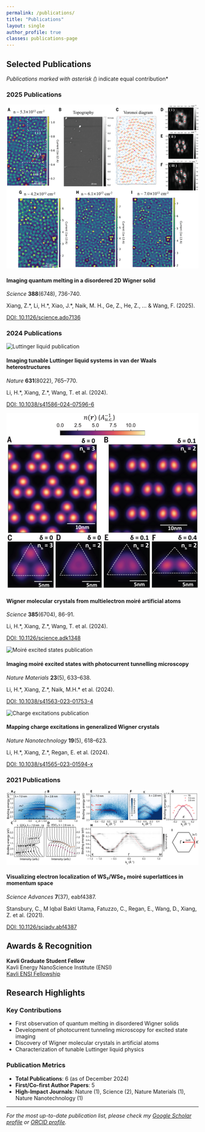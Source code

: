 ```yaml
---
permalink: /publications/
title: "Publications"
layout: single
author_profile: true
classes: publications-page
---
```


## Selected Publications

*Publications marked with asterisk (*) indicate equal contribution*

### 2025 Publications

<div class="publication-item">
  <div class="publication-image">
    <img src="/assets/images/publications/quantum-melting-placeholder.jpg" alt="Quantum melting publication" />
  </div>
  <div class="publication-content">
    <h4>Imaging quantum melting in a disordered 2D Wigner solid</h4>
    <p class="journal-info"><em>Science</em> <strong>388</strong>(6748), 736-740.</p>
    <p class="authors">Xiang, Z.*, Li, H.*, Xiao, J.*, Naik, M. H., Ge, Z., He, Z., ... & Wang, F. (2025).</p>
    <p class="doi-link"><a href="https://www.science.org/doi/full/10.1126/science.ado7136">DOI: 10.1126/science.ado7136</a></p>
  </div>
</div>

### 2024 Publications

<div class="publication-item">
  <div class="publication-image">
    <img src="/assets/images/publications/luttinger-liquid-placeholder.jpg" alt="Luttinger liquid publication" />
  </div>
  <div class="publication-content">
    <h4>Imaging tunable Luttinger liquid systems in van der Waals heterostructures</h4>
    <p class="journal-info"><em>Nature</em> <strong>631</strong>(8022), 765–770.</p>
    <p class="authors">Li, H.*, Xiang, Z.*, Wang, T. et al. (2024).</p>
    <p class="doi-link"><a href="https://www.nature.com/articles/s41586-024-07596-6">DOI: 10.1038/s41586-024-07596-6</a></p>
  </div>
</div>

<div class="publication-item">
  <div class="publication-image">
    <img src="/assets/images/publications/wigner-molecular-placeholder.jpg" alt="Wigner molecular crystals publication" />
  </div>
  <div class="publication-content">
    <h4>Wigner molecular crystals from multielectron moiré artificial atoms</h4>
    <p class="journal-info"><em>Science</em> <strong>385</strong>(6704), 86-91.</p>
    <p class="authors">Li, H.*, Xiang, Z.*, Wang, T. et al. (2024).</p>
    <p class="doi-link"><a href="https://www.science.org/doi/full/10.1126/science.adk1348">DOI: 10.1126/science.adk1348</a></p>
  </div>
</div>

<div class="publication-item">
  <div class="publication-image">
    <img src="/assets/images/publications/moire-excited-states-placeholder.jpg" alt="Moiré excited states publication" />
  </div>
  <div class="publication-content">
    <h4>Imaging moiré excited states with photocurrent tunnelling microscopy</h4>
    <p class="journal-info"><em>Nature Materials</em> <strong>23</strong>(5), 633–638.</p>
    <p class="authors">Li, H.*, Xiang, Z.*, Naik, M.H.* et al. (2024).</p>
    <p class="doi-link"><a href="https://www.nature.com/articles/s41563-023-01753-4">DOI: 10.1038/s41563-023-01753-4</a></p>
  </div>
</div>

<div class="publication-item">
  <div class="publication-image">
    <img src="/assets/images/publications/charge-excitations-placeholder.jpg" alt="Charge excitations publication" />
  </div>
  <div class="publication-content">
    <h4>Mapping charge excitations in generalized Wigner crystals</h4>
    <p class="journal-info"><em>Nature Nanotechnology</em> <strong>19</strong>(5), 618–623.</p>
    <p class="authors">Li, H.*, Xiang, Z.*, Regan, E. et al. (2024).</p>
    <p class="doi-link"><a href="https://www.nature.com/articles/s41565-023-01594-x">DOI: 10.1038/s41565-023-01594-x</a></p>
  </div>
</div>

### 2021 Publications

<div class="publication-item">
  <div class="publication-image">
    <img src="/assets/images/publications/electron-localization-placeholder.jpg" alt="Electron localization publication" />
  </div>
  <div class="publication-content">
    <h4>Visualizing electron localization of WS₂/WSe₂ moiré superlattices in momentum space</h4>
    <p class="journal-info"><em>Science Advances</em> <strong>7</strong>(37), eabf4387.</p>
    <p class="authors">Stansbury, C., M Iqbal Bakti Utama, Fatuzzo, C., Regan, E., Wang, D., Xiang, Z. et al. (2021).</p>
    <p class="doi-link"><a href="https://www.science.org/doi/full/10.1126/sciadv.abf4387">DOI: 10.1126/sciadv.abf4387</a></p>
  </div>
</div>

## Awards & Recognition

**Kavli Graduate Student Fellow**  
Kavli Energy NanoScience Institute (ENSI)  
[Kavli ENSI Fellowship](https://kavli.berkeley.edu/ziyu-xiang)

## Research Highlights

### Key Contributions

- First observation of quantum melting in disordered Wigner solids
- Development of photocurrent tunneling microscopy for excited state imaging
- Discovery of Wigner molecular crystals in artificial atoms
- Characterization of tunable Luttinger liquid physics

### Publication Metrics

- **Total Publications**: 6 (as of December 2024)
- **First/Co-first Author Papers**: 5
- **High-Impact Journals**: Nature (1), Science (2), Nature Materials (1), Nature Nanotechnology (1)

---

*For the most up-to-date publication list, please check my [Google Scholar profile](https://scholar.google.com/citations?user=-bXvJDMAAAAJ&hl=en) or [ORCID profile](https://orcid.org/0000-0002-3954-7631).*
